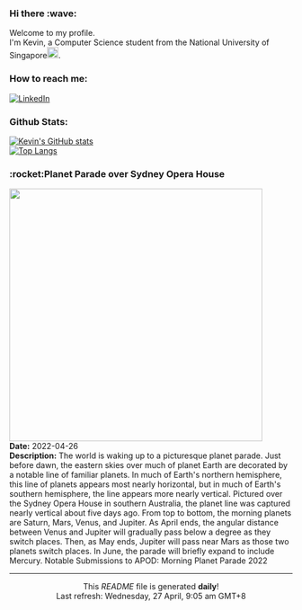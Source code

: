 <h3>Hi there :wave:</h3>

Welcome to my profile.   
I'm Kevin, a Computer Science student from the National University of Singapore<img src="https://img.icons8.com/color/96/000000/singapore-circular.png" width="20px"/>.</p>

<h3>How to reach me: </h3>
<a href="https://www.linkedin.com/in/kevin-foong/"><img alt="LinkedIn" src="https://img.shields.io/badge/linkedin-%230077B5.svg?&style=for-the-badge&logo=linkedin&logoColor=white" /></a> 

<h3>Github Stats: </h3> 

[![Kevin's GitHub stats](https://github-readme-stats.vercel.app/api?username=kevin9foong&theme=tokyonight)](https://github.com/anuraghazra/github-readme-stats) <br/>
[![Top Langs](https://github-readme-stats.vercel.app/api/top-langs/?username=kevin9foong&layout=compact&theme=tokyonight)](https://github.com/anuraghazra/github-readme-stats)

<h3>:rocket:Planet Parade over Sydney Opera House</h3> 
<img width="450" src="https:&#x2F;&#x2F;apod.nasa.gov&#x2F;apod&#x2F;image&#x2F;2204&#x2F;PlanetParadeSydney_Agrawal_1663.jpg" /><br/>
<b>Date:</b> 2022-04-26<br/>
<b>Description:</b> The world is waking up to a picturesque planet parade. Just before dawn, the eastern skies over much of planet Earth are decorated by a notable line of familiar planets. In much of Earth&#39;s northern hemisphere, this line of planets appears most nearly horizontal, but in much of Earth&#39;s southern hemisphere, the line appears more nearly vertical. Pictured over the Sydney Opera House in southern Australia, the planet line was captured nearly vertical about five days ago.  From top to bottom, the morning planets are Saturn, Mars, Venus, and Jupiter.  As April ends, the angular distance between Venus and Jupiter will gradually pass below a degree as they switch places.  Then, as May ends, Jupiter will pass near Mars as those two planets switch places.  In June, the parade will briefly expand to include Mercury.   Notable Submissions to APOD: Morning Planet Parade 2022<br/>

------------
<p align="center">This <i>README</i> file is generated <b>daily</b>!</br>
Last refresh: Wednesday, 27 April, 9:05 am GMT+8<br />